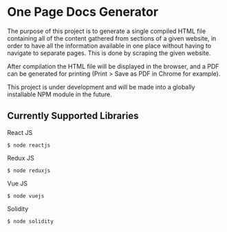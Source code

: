 # One Page Docs Generator

The purpose of this project is to generate a single compiled HTML file containing all of the content gathered from sections of a given website, in order to have all the information available in one place without having to navigate to separate pages. This is done by scraping the given website. 

After compilation the HTML file will be displayed in the browser, and a PDF can be generated for printing (Print > Save as PDF in Chrome for example).

This project is under development and will be made into a globally installable NPM module in the future.

## Currently Supported Libraries

React JS

    $ node reactjs

Redux JS

    $ node reduxjs

Vue JS

    $ node vuejs

Solidity

    $ node solidity
